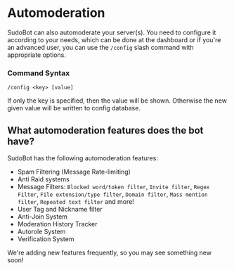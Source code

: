 # Automoderation

SudoBot can also automoderate your server(s). You need to configure it according to your needs, which can be done at the dashboard or if you're an advanced user, you can use the `/config` slash command with appropriate options.

### Command Syntax

```
/config <key> [value]
```

If only the key is specified, then the value will be shown. Otherwise the new given value will be written to config database.

## What automoderation features does the bot have?

SudoBot has the following automoderation features:

* Spam Filtering (Message Rate-limiting)
* Anti Raid systems
* Message Filters: `Blocked word/token filter`, `Invite filter`, `Regex Filter`, `File extension/type filter`, `Domain filter`, `Mass mention filter`, `Repeated text filter` and more!
* User Tag and Nickname filter
* Anti-Join System
* Moderation History Tracker
* Autorole System
* Verification System

We're adding new features frequently, so you may see something new soon!
